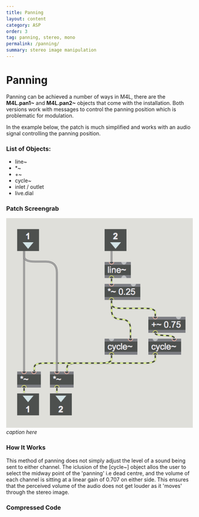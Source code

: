 ```yaml
---
title: Panning
layout: content
category: ASP
order: 3
tag: panning, stereo, mono
permalink: /panning/
summary: stereo image manipulation
---
```



# Panning

Panning can be achieved a number of ways in M4L, there are the **M4L.pan1~** and **M4L.pan2~** objects that come with the installation. Both versions work with messages to control the panning position which is problematic for modulation.

In the example below, the patch is much simplified and works with an audio signal controlling the panning position.

### List of Objects:
* line~
* *~
* +~
* cycle~
* inlet / outlet
* live.dial

### Patch Screengrab


![MonoPan](/assets/img/panMono.png)
*caption here*



### How It Works

This method of panning does not simply adjust the level of a sound being sent to either channel. The iclusion of the [cycle~] object allos the user to select the midway point of the 'panning' i.e dead centre, and the volume of each channel is sitting at a linear gain of 0.707 on either side. This ensures that the perceived volume of the audio does not get louder as it 'moves' through the stereo image.

### Compressed Code
